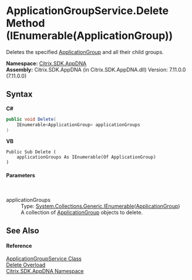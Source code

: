 # ApplicationGroupService.Delete Method (IEnumerable(ApplicationGroup))
 

Deletes the specified <a href="2eac72dc-6d12-130d-75ef-83c92c9c4bfe">ApplicationGroup</a> and all their child groups.

**Namespace:**&nbsp;[Citrix.SDK.AppDNA](index.md)<br />**Assembly:**&nbsp;Citrix.SDK.AppDNA (in Citrix.SDK.AppDNA.dll) Version: 7.11.0.0 (7.11.0.0)

## Syntax

**C#**
```csharp
public void Delete(
	IEnumerable<ApplicationGroup> applicationGroups
)
```

**VB**
```vbnet
Public Sub Delete ( 
	applicationGroups As IEnumerable(Of ApplicationGroup)
)
```


#### Parameters
&nbsp;<dl><dt>applicationGroups</dt><dd>Type: <a href="http://msdn2.microsoft.com/en-us/library/9eekhta0" target="_blank">System.Collections.Generic.IEnumerable</a>(<a href="2eac72dc-6d12-130d-75ef-83c92c9c4bfe">ApplicationGroup</a>)<br />A collection of <a href="2eac72dc-6d12-130d-75ef-83c92c9c4bfe">ApplicationGroup</a> objects to delete.</dd></dl>

## See Also


#### Reference
<a href="de9598ac-e32d-6eca-2ee0-a6c816e005fa">ApplicationGroupService Class</a><br /><a href="00529b11-9fc5-5d4c-9b74-c8d4bdcf03f7">Delete Overload</a><br /><a href="fe2d265b-410b-8b11-1eb4-a790e0b062bf">Citrix.SDK.AppDNA Namespace</a><br />